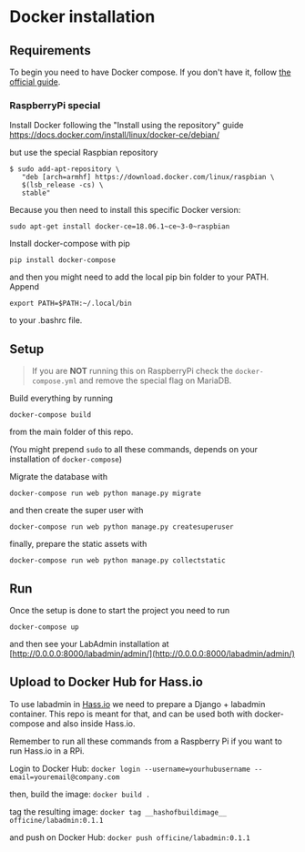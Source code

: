 # Docker installation

## Requirements

To begin you need to have Docker compose. If you don't have it, follow [the official guide](https://docs.docker.com/compose/install/).

### RaspberryPi special

Install Docker following the "Install using the repository" guide https://docs.docker.com/install/linux/docker-ce/debian/

but use the special Raspbian repository

```
$ sudo add-apt-repository \
   "deb [arch=armhf] https://download.docker.com/linux/raspbian \
   $(lsb_release -cs) \
   stable"
```

Because you then need to install this specific Docker version:

```
sudo apt-get install docker-ce=18.06.1~ce~3-0~raspbian
```

Install docker-compose with pip

```
pip install docker-compose
```

and then you might need to add the local pip bin folder to your PATH. Append

```
export PATH=$PATH:~/.local/bin
```

to your .bashrc file.

## Setup

> If you are **NOT** running this on RaspberryPi check the `docker-compose.yml` and remove the special flag on MariaDB.

Build everything by running

`docker-compose build`

from the main folder of this repo.

(You might prepend `sudo` to all these commands, depends on your installation of `docker-compose`)

Migrate the database with

`docker-compose run web python manage.py migrate`

and then create the super user with

`docker-compose run web python manage.py createsuperuser`

finally, prepare the static assets with

`docker-compose run web python manage.py collectstatic`

## Run

Once the setup is done to start the project you need to run

`docker-compose up`

and then see your LabAdmin installation at [http://0.0.0.0:8000/labadmin/admin/](http://0.0.0.0:8000/labadmin/admin/)

## Upload to Docker Hub for Hass.io

To use labadmin in [Hass.io](https://www.home-assistant.io/hassio/) we need to prepare a Django + labadmin container. This repo is meant for that, and can be used both with docker-compose and also inside Hass.io.

Remember to run all these commands from a Raspberry Pi if you want to run Hass.io in a RPi.

Login to Docker Hub:
`docker login --username=yourhubusername --email=youremail@company.com`

then, build the image:
`docker build .`

tag the resulting image:
`docker tag __hashofbuildimage__ officine/labadmin:0.1.1`

and push on Docker Hub:
`docker push officine/labadmin:0.1.1`
